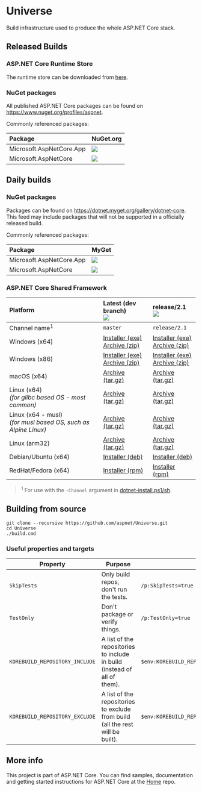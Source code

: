 Universe
========

Build infrastructure used to produce the whole ASP.NET Core stack.

## Released Builds

### ASP.NET Core Runtime Store

The runtime store can be downloaded from [here](https://microsoft.com/net/download).

### NuGet packages

All published ASP.NET Core packages can be found on <https://www.nuget.org/profiles/aspnet>.

Commonly referenced packages:

[app-metapackage-nuget]:  https://nuget.org/packages/Microsoft.AspNetCore.App
[app-metapackage-nuget-badge]: http://img.shields.io/nuget/v/Microsoft.AspNetCore.App.svg?style=flat-square&label=nuget

[metapackage-nuget]:  https://nuget.org/packages/Microsoft.AspNetCore
[metapackage-nuget-badge]: http://img.shields.io/nuget/v/Microsoft.AspNetCore.svg?style=flat-square&label=nuget

Package                           | NuGet.org
:---------------------------------|:---------------------------------------------------------
Microsoft.AspNetCore.App          | [![][app-metapackage-nuget-badge]][app-metapackage-nuget]
Microsoft.AspNetCore              | [![][metapackage-nuget-badge]][metapackage-nuget]


## Daily builds

### NuGet packages

Packages can be found on <https://dotnet.myget.org/gallery/dotnet-core>. This feed may include
packages that will not be supported in a officially released build.

Commonly referenced packages:

[app-metapackage-myget]:  https://dotnet.myget.org/feed/dotnet-core/package/nuget/Microsoft.AspNetCore.App
[app-metapackage-myget-badge]: http://img.shields.io/dotnet.myget/dotnet-core/v/Microsoft.AspNetCore.App.svg?style=flat-square&label=myget

[metapackage-myget]:  https://dotnet.myget.org/feed/dotnet-core/package/nuget/Microsoft.AspNetCore
[metapackage-myget-badge]: http://img.shields.io/dotnet.myget/dotnet-core/v/Microsoft.AspNetCore.svg?style=flat-square&label=myget

Package                           | MyGet
:---------------------------------|:---------------------------------------------------------
Microsoft.AspNetCore.App          | [![][app-metapackage-myget-badge]][app-metapackage-myget]
Microsoft.AspNetCore              | [![][metapackage-myget-badge]][metapackage-myget]

### ASP.NET Core Shared Framework

[badge-master]: https://dotnetcli.blob.core.windows.net/dotnet/aspnetcore/Runtime/master/aspnetcore-runtime-win-x64-version-badge.svg
[win-x64-zip]: https://dotnetcli.blob.core.windows.net/dotnet/aspnetcore/Runtime/master/aspnetcore-runtime-latest-win-x64.zip
[win-x64-exe]: https://dotnetcli.blob.core.windows.net/dotnet/aspnetcore/Runtime/master/aspnetcore-runtime-latest-win-x64.exe
[win-x86-zip]: https://dotnetcli.blob.core.windows.net/dotnet/aspnetcore/Runtime/master/aspnetcore-runtime-latest-win-x86.zip
[win-x86-exe]: https://dotnetcli.blob.core.windows.net/dotnet/aspnetcore/Runtime/master/aspnetcore-runtime-latest-win-x86.exe
[linux-x64-tar]: https://dotnetcli.blob.core.windows.net/dotnet/aspnetcore/Runtime/master/aspnetcore-runtime-latest-linux-x64.tar.gz
[linux-arm-tar]: https://dotnetcli.blob.core.windows.net/dotnet/aspnetcore/Runtime/master/aspnetcore-runtime-latest-linux-arm.tar.gz
[osx-x64-tar]: https://dotnetcli.blob.core.windows.net/dotnet/aspnetcore/Runtime/master/aspnetcore-runtime-latest-osx-x64.tar.gz
[debian-x64-deb]: https://dotnetcli.blob.core.windows.net/dotnet/aspnetcore/Runtime/master/aspnetcore-runtime-latest-x64.deb
[redhat-x64-rpm]: https://dotnetcli.blob.core.windows.net/dotnet/aspnetcore/Runtime/master/aspnetcore-runtime-latest-x64.rpm
[linux-musl-x64-tar]: https://dotnetcli.blob.core.windows.net/dotnet/aspnetcore/Runtime/master/aspnetcore-runtime-latest-linux-musl-x64.tar.gz

[badge-rel-21]: https://dotnetcli.blob.core.windows.net/dotnet/aspnetcore/Runtime/release/2.1/aspnetcore-runtime-win-x64-version-badge.svg
[win-x64-zip-rel-21]: https://dotnetcli.blob.core.windows.net/dotnet/aspnetcore/Runtime/release/2.1/aspnetcore-runtime-latest-win-x64.zip
[win-x64-exe-rel-21]: https://dotnetcli.blob.core.windows.net/dotnet/aspnetcore/Runtime/release/2.1/aspnetcore-runtime-latest-win-x64.exe
[win-x86-zip-rel-21]: https://dotnetcli.blob.core.windows.net/dotnet/aspnetcore/Runtime/release/2.1/aspnetcore-runtime-latest-win-x86.zip
[win-x86-exe-rel-21]: https://dotnetcli.blob.core.windows.net/dotnet/aspnetcore/Runtime/release/2.1/aspnetcore-runtime-latest-win-x86.exe
[linux-x64-tar-rel-21]: https://dotnetcli.blob.core.windows.net/dotnet/aspnetcore/Runtime/release/2.1/aspnetcore-runtime-latest-linux-x64.tar.gz
[osx-x64-tar-rel-21]: https://dotnetcli.blob.core.windows.net/dotnet/aspnetcore/Runtime/release/2.1/aspnetcore-runtime-latest-osx-x64.tar.gz
[debian-x64-deb-rel-21]: https://dotnetcli.blob.core.windows.net/dotnet/aspnetcore/Runtime/release/2.1/aspnetcore-runtime-latest-x64.deb
[redhat-x64-rpm-rel-21]: https://dotnetcli.blob.core.windows.net/dotnet/aspnetcore/Runtime/release/2.1/aspnetcore-runtime-latest-x64.rpm
[linux-arm-tar-rel-21]: https://dotnetcli.blob.core.windows.net/dotnet/aspnetcore/Runtime/release/2.1/aspnetcore-runtime-latest-linux-arm.tar.gz
[linux-musl-x64-tar-rel-21]: https://dotnetcli.blob.core.windows.net/dotnet/aspnetcore/Runtime/release/2.1/aspnetcore-runtime-latest-linux-musl-x64.tar.gz

Platform              | Latest (dev branch) <br> ![][badge-master]                      | release/2.1 <br> ![][badge-rel-21]
:---------------------|:----------------------------------------------------------------|:-------------------------------------------------------------------------
Channel name<sup>1</sup> | `master` | `release/2.1`
Windows (x64)         | [Installer (exe)][win-x64-exe]<br>[Archive (zip)][win-x64-zip]   | [Installer (exe)][win-x64-exe-rel-21]<br>[Archive (zip)][win-x64-zip-rel-21]
Windows (x86)         | [Installer (exe)][win-x86-exe]<br>[Archive (zip)][win-x86-zip]   | [Installer (exe)][win-x86-exe-rel-21]<br>[Archive (zip)][win-x86-zip-rel-21]
macOS (x64)           | [Archive (tar.gz)][osx-x64-tar]                                  | [Archive (tar.gz)][osx-x64-tar-rel-21]
Linux (x64)<br>_(for glibc based OS - most common)_ | [Archive (tar.gz)][linux-x64-tar]                                | [Archive (tar.gz)][linux-x64-tar-rel-21]
Linux (x64 - musl)<br>_(for musl based OS, such as Alpine Linux)_ | [Archive (tar.gz)][linux-musl-x64-tar]                           | [Archive (tar.gz)][linux-musl-x64-tar-rel-21]
Linux (arm32)         | [Archive (tar.gz)][linux-arm-tar]                                | [Archive (tar.gz)][linux-arm-tar-rel-21]
Debian/Ubuntu (x64)   | [Installer (deb)][debian-x64-deb]                                | [Installer (deb)][debian-x64-deb-rel-21]
RedHat/Fedora (x64)   | [Installer (rpm)][redhat-x64-rpm]                                | [Installer (rpm)][redhat-x64-rpm-rel-21]

> <sup>1</sup> For use with the `-Channel` argument in [dotnet-install.ps1/sh](https://docs.microsoft.com/en-us/dotnet/core/tools/dotnet-install-script).

## Building from source

```
git clone --recursive https://github.com/aspnet/Universe.git
cd Universe
./build.cmd
```

### Useful properties and targets
Property                           | Purpose                                                                        | Example
-----------------------------------|--------------------------------------------------------------------------------|--------
`SkipTests`    | Only build repos, don't run the tests.                                         | `/p:SkipTests=true`
`TestOnly`                      | Don't package or verify things.                                                | `/p:TestOnly=true`
`KOREBUILD_REPOSITORY_INCLUDE` | A list of the repositories to include in build (instead of all of them).       | `$env:KOREBUILD_REPOSITORY_INCLUDE='Antiforgery;CORS'`
`KOREBUILD_REPOSITORY_EXCLUDE` | A list of the repositories to exclude from build (all the rest will be built). | `$env:KOREBUILD_REPOSITORY_EXCLUDE='EntityFramework'`

## More info

This project is part of ASP.NET Core. You can find samples, documentation and getting started instructions for ASP.NET Core at the [Home](https://github.com/aspnet/home) repo.
